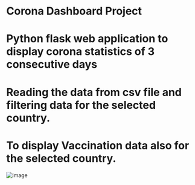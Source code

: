 # Corona Dashboard Project

# Python flask web application to display corona statistics of 3 consecutive days 
# Reading the data from csv file and filtering data for the selected country.
# To display Vaccination data also for the selected country.


![image](https://user-images.githubusercontent.com/39624903/119253355-8725f180-bbce-11eb-9be0-a5976bd0a5ca.png)



